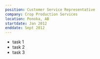```yaml
---
position: Customer Service Representative
company: Crop Production Services
location: Ponoka, AB
startdate: Jan 2012
enddate: Sept 2012
---
```


- task 1
- task 2
- task 3